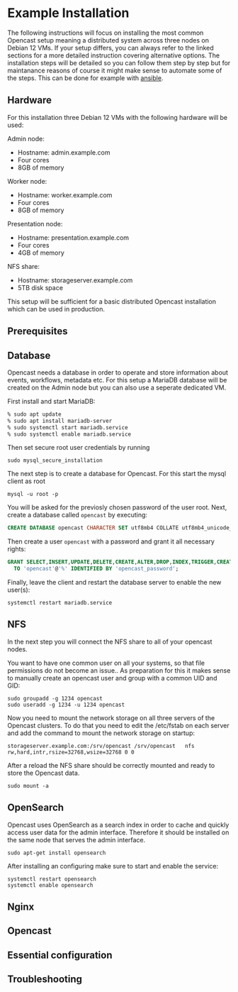 Example Installation
===========================================================================

The following instructions will focus on installing the most common Opencast setup meaning a distributed system across three nodes on Debian 12 VMs. If your setup differs, you can always refer to the linked sections for a more detailed instruction covering alternative options. The installation steps will be detailed so you can follow them step by step but for maintanance reasons of course it might make sense to automate some of the steps. This can be done for example with [ansible](ansible.md).


Hardware
---------------

For this installation three Debian 12 VMs with the following hardware will be used:

Admin node:

- Hostname: admin.example.com
- Four cores
- 8GB of memory

Worker node:

- Hostname: worker.example.com
- Four cores
- 8GB of memory

Presentation node:

- Hostname: presentation.example.com
- Four cores
- 4GB of memory

NFS share:

- Hostname: storageserver.example.com
- 5TB disk space

This setup will be sufficient for a basic distributed Opencast installation which can be used in production.


Prerequisites
------------


Database
------------
Opencast needs a database in order to operate and store information about events, workflows, metadata etc. For this setup a MariaDB database will be created on the Admin node but you can also use a seperate dedicated VM.

First install and start MariaDB:

```sh
% sudo apt update
% sudo apt install mariadb-server
% sudo systemctl start mariadb.service
% sudo systemctl enable mariadb.service
```

Then set secure root user credentials by running


    sudo mysql_secure_installation


The next step is to create a database for Opencast. For this start the mysql client as root


    mysql -u root -p


You will be asked for the previosly chosen password of the user root.
Next, create a database called `opencast` by executing:

```sql
CREATE DATABASE opencast CHARACTER SET utf8mb4 COLLATE utf8mb4_unicode_ci;
```

Then create a user `opencast` with a password and grant it all necessary rights:

```sql
GRANT SELECT,INSERT,UPDATE,DELETE,CREATE,ALTER,DROP,INDEX,TRIGGER,CREATE TEMPORARY TABLES,REFERENCES ON opencast.*
  TO 'opencast'@'%' IDENTIFIED BY 'opencast_password';
```

Finally, leave the client and restart the database server to enable the new user(s):

    systemctl restart mariadb.service

NFS
------------

In the next step you will connect the NFS share to all of your opencast nodes.

You want to have one common user on all your systems, so that file permissions do not become an issue.. As preparation for this it makes sense to manually create an opencast user and group with a common UID and GID:

    sudo groupadd -g 1234 opencast
    sudo useradd -g 1234 -u 1234 opencast

Now you need to mount the network storage on all three servers of the Opencast clusters. To do that you need to edit the /etc/fstab on each server and add the command to mount the network storage on startup:

    storageserver.example.com:/srv/opencast /srv/opencast   nfs rw,hard,intr,rsize=32768,wsize=32768 0 0

After a reload the NFS share should be correctly mounted and ready to store the Opencast data.

    sudo mount -a


OpenSearch
------------
Opencast uses OpenSearch as a search index in order to cache and quickly access user data for the admin interface. Therefore it should be installed on the same node that serves the admin interface.

    sudo apt-get install opensearch

After installing an configuring make sure to start and enable the service:

    systemctl restart opensearch
    systemctl enable opensearch

Nginx
------------

Opencast
------------

Essential configuration
------------

Troubleshooting
------------